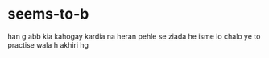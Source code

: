 # seems-to-b
han g abb kia kahogay
kardia na heran 
pehle se ziada he isme
lo chalo ye to practise wala h akhiri hg
